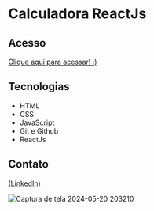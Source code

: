 
# Calculadora ReactJs

## Acesso
 [Clique aqui para acessar! :)](https://calculadora-pi-swart.vercel.app/)

## Tecnologias

- HTML
- CSS
- JavaScript
- Git e Github
- ReactJs

## Contato
[(LinkedIn)](https://www.linkedin.com/in/grazielly-raissa-pereira-b511342b6?)

![Captura de tela 2024-05-20 203210](https://github.com/GraziellyRaissa1/Calculadora-ReacJs/assets/147439694/634fcf3c-4da6-4889-9d86-7d484b25a742)
